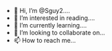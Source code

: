 - 👋 Hi, I’m @Sguy2....
- 👀 I’m interested in reading....
- 🌱 I’m currently learning....
- 💞️ I’m looking to collaborate on...
- 📫 How to reach me...

<!---
Sguy2/Sguy2 is a ✨ special ✨ repository because its `README.md` (this file) appears on your GitHub profile.
You can click the Preview link to take a look at your changes.
--->
